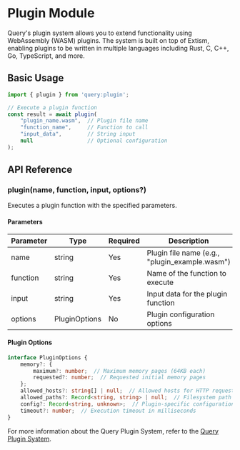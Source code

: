 # Plugin Module

Query's plugin system allows you to extend functionality using WebAssembly (WASM) plugins. The system is built on top of Extism, enabling plugins to be written in multiple languages including Rust, C, C++, Go, TypeScript, and more.

## Basic Usage

```javascript
import { plugin } from 'query:plugin';

// Execute a plugin function
const result = await plugin(
    "plugin_name.wasm",  // Plugin file name
    "function_name",     // Function to call
    "input_data",        // String input
    null                 // Optional configuration
);
```

## API Reference

### plugin(name, function, input, options?)

Executes a plugin function with the specified parameters.

#### Parameters

| Parameter | Type | Required | Description |
|-----------|------|----------|-------------|
| name | string | Yes | Plugin file name (e.g., "plugin_example.wasm") |
| function | string | Yes | Name of the function to execute |
| input | string | Yes | Input data for the plugin function |
| options | PluginOptions | No | Plugin configuration options |

#### Plugin Options

```typescript
interface PluginOptions {
    memory?: {
        maximum?: number;  // Maximum memory pages (64KB each)
        requested?: number;  // Requested initial memory pages
    };
    allowed_hosts?: string[] | null;  // Allowed hosts for HTTP requests
    allowed_paths?: Record<string, string> | null;  // Filesystem path mappings
    config?: Record<string, unknown>;  // Plugin-specific configuration
    timeout?: number;  // Execution timeout in milliseconds
}
```

For more information about the Query Plugin System, refer to the [Query Plugin System](docs/server/plugin-system.md).
